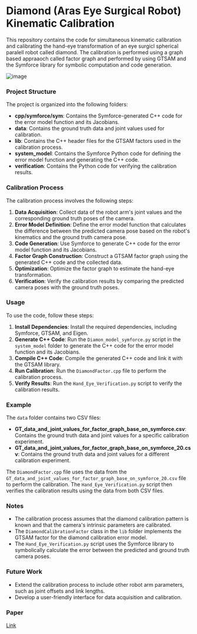 # Diamond (Aras Eye Surgical Robot) Kinematic Calibration

This repository contains the code for simultaneous kinematic calibration and calibrating the hand-eye transformation of an eye surgicl spherical paralell robot called diamond. The calibration is performed using a graph based appraaoch called factor graph and performed by using GTSAM and the Symforce library for symbolic computation and code generation.

![image](https://github.com/AmirSamanMirjalili/Diamond_Optimization/assets/57065409/3f31a3ed-2ae5-4ed2-b06c-dd054fbc1e52)

### Project Structure

The project is organized into the following folders:

- **cpp/symforce/sym**: Contains the Symforce-generated C++ code for the error model function and its Jacobians.
- **data**: Contains the ground truth data and joint values used for calibration.
- **lib**: Contains the C++ header files for the GTSAM factors used in the calibration process.
- **system_model**: Contains the Symforce Python code for defining the error model function and generating the C++ code.
- **verification**: Contains the Python code for verifying the calibration results.

### Calibration Process

The calibration process involves the following steps:

1. **Data Acquisition**: Collect data of the robot arm's joint values and the corresponding ground truth poses of the camera.
2. **Error Model Definition**: Define the error model function that calculates the difference between the predicted camera pose based on the robot's kinematics and the ground truth camera pose.
3. **Code Generation**: Use Symforce to generate C++ code for the error model function and its Jacobians.
4. **Factor Graph Construction**: Construct a GTSAM factor graph using the generated C++ code and the collected data.
5. **Optimization**: Optimize the factor graph to estimate the hand-eye transformation.
6. **Verification**: Verify the calibration results by comparing the predicted camera poses with the ground truth poses.

### Usage

To use the code, follow these steps:

1. **Install Dependencies**: Install the required dependencies, including Symforce, GTSAM, and Eigen.
2. **Generate C++ Code**: Run the `Diamon_model_symforce.py` script in the `system_model` folder to generate the C++ code for the error model function and its Jacobians.
3. **Compile C++ Code**: Compile the generated C++ code and link it with the GTSAM library.
4. **Run Calibration**: Run the `DiamondFactor.cpp` file to perform the calibration process.
5. **Verify Results**: Run the `Hand_Eye_Verification.py` script to verify the calibration results.

### Example

The `data` folder contains two CSV files:

- **GT_data_and_joint_values_for_factor_graph_base_on_symforce.csv**: Contains the ground truth data and joint values for a specific calibration experiment.
- **GT_data_and_joint_values_for_factor_graph_base_on_symforce_20.csv**: Contains the ground truth data and joint values for a different calibration experiment.

The `DiamondFactor.cpp` file uses the data from the `GT_data_and_joint_values_for_factor_graph_base_on_symforce_20.csv` file to perform the calibration. The `Hand_Eye_Verification.py` script then verifies the calibration results using the data from both CSV files.

### Notes

- The calibration process assumes that the diamond calibration pattern is known and that the camera's intrinsic parameters are calibrated.
- The `DiamondCalibrationFactor` class in the `lib` folder implements the GTSAM factor for the diamond calibration error model.
- The `Hand_Eye_Verification.py` script uses the Symforce library to symbolically calculate the error between the predicted and ground truth camera poses.

### Future Work

- Extend the calibration process to include other robot arm parameters, such as joint offsets and link lengths.
- Develop a user-friendly interface for data acquisition and calibration.

### Paper
[Link](https://drive.google.com/file/d/1xQ3zcgaOW9Up-gMPBI9qiqMDW6Fq9o3l/view?usp=sharing)
